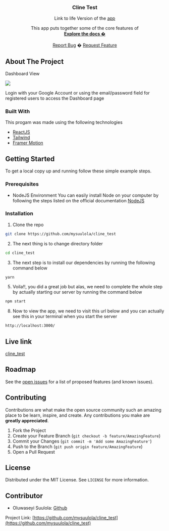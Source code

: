 
<!-- PROJECT LOGO -->
<br />
<p align="center">
  <h3 align="center">Cline Test</h3>
  <p align="center">Link to life Version of the <a href="https://cliine.netlify.app">app</a></p>
  <p align="center">
  This app puts together some of the core features of 
    <br />
    <a href="https://github.com/mysuulola/cline_test/blob/master/README.md"><strong>Explore the docs �</strong></a>
    <br />
    <br />
    <a href="https://github.com/mysuulola/cline_test/issues">Report Bug</a>
    �
    <a href="https://github.com/mysuulola/cline_test/issues">Request Feature</a>
  </p>
</p>



<!-- ABOUT THE PROJECT -->
## About The Project
<p>Dashboard View</p>
<img src="./public/assets/images/cline.png">


Login with your Google Account or using the email/password field for registered users to access the Dashboard page

### Built With
This progam was made using the following technologies
* [ReactJS](http://reactjs.org/)
* [Tailwind](https://tailwindcss.com/)
* [Framer Motion](framer.com/api/motion/)


<!-- GETTING STARTED -->
## Getting Started

To get a local copy up and running follow these simple example steps.

### Prerequisites

* NodeJS Environment
You can easily install Node on your  computer by following the steps listed on the official documentation [NodeJS](http://nodejs.org/)

### Installation

<!-- 1. Get a free API Key at [https://example.com](https://example.com) -->
1. Clone the repo
```sh
git clone https://github.com/mysuulola/cline_test
```

2. The next thing is to change directory folder

```sh
cd cline_test
```

3. The next step is to install our dependencies by running the following command below

```sh
yarn
```

5. Voila!!, you did a great job but alas, we need to complete the whole step by actually starting our server by running the command below

```sh
npm start
```

8. Now to view the app, we need to visit this url below and you can actually see this in your terminal when you start the server

```sh
http://localhost:3000/
```

<!-- LIVE VERSION -->
## Live link
[cline_test](https://cliine.netlify.app)
<!-- ROADMAP -->
## Roadmap

See the [open issues](https://github.com/mysuulola/cline_test/issues) for a list of proposed features (and known issues).


<!-- CONTRIBUTING -->
## Contributing

Contributions are what make the open source community such an amazing place to be learn, inspire, and create. Any contributions you make are **greatly appreciated**.

1. Fork the Project
2. Create your Feature Branch (`git checkout -b feature/AmazingFeature`)
3. Commit your Changes (`git commit -m 'Add some AmazingFeature'`)
4. Push to the Branch (`git push origin feature/AmazingFeature`)
5. Open a Pull Request



<!-- LICENSE -->
## License

Distributed under the MIT License. See `LICENSE` for more information.


<!-- CONTACT -->
## Contributor
* Oluwaseyi Suulola: [Github](https://github.com/mysuulola)

Project Link: [https://github.com/mysuulola/cline_test](https://github.com/mysuulola/cline_test)






